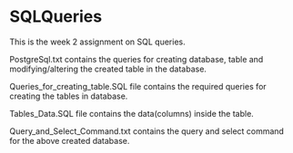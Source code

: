 # SQLQueries
This is the week 2 assignment on SQL queries.

PostgreSql.txt contains the queries for creating database, table and modifying/altering the created table in the database.

Queries_for_creating_table.SQL file contains the required queries for creating the tables in database.

Tables_Data.SQL file contains the data(columns) inside the table.

Query_and_Select_Command.txt contains the query and select command for the above created database.

